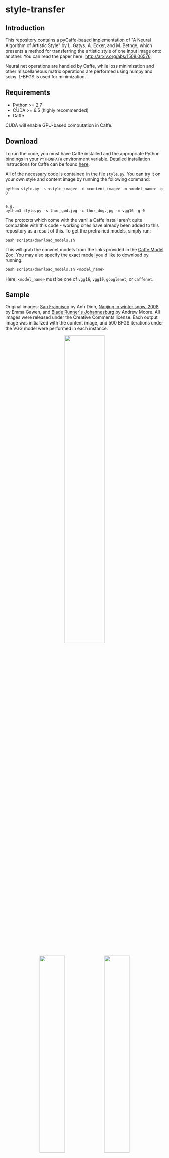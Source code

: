 # style-transfer

## Introduction

This repository contains a pyCaffe-based implementation of "A Neural Algorithm of Artistic Style" by L. Gatys, A. Ecker, and M. Bethge, which presents a method for transferring the artistic style of one input image onto another. You can read the paper here: http://arxiv.org/abs/1508.06576. 

Neural net operations are handled by Caffe, while loss minimization and other miscellaneous matrix operations are performed using numpy and scipy. L-BFGS is used for minimization.

## Requirements

 - Python >= 2.7
 - CUDA >= 6.5 (highly recommended)
 - Caffe

CUDA will enable GPU-based computation in Caffe.

## Download

To run the code, you must have Caffe installed and the appropriate Python bindings in your `PYTHONPATH` environment variable. Detailed installation instructions for Caffe can be found [here](http://caffe.berkeleyvision.org/installation.html).

All of the necessary code is contained in the file `style.py`. You can try it on your own style and content image by running the following command:

```
python style.py -s <style_image> -c <content_image> -m <model_name> -g 0


e.g.
python3 style.py -s thor_god.jpg -c thor_dog.jpg -m vgg16 -g 0
```

The prototxts which come with the vanilla Caffe install aren't quite compatible with this code - working ones have already been added to this repository as a result of this. To get the pretrained models, simply run:

```
bash scripts/download_models.sh
```

This will grab the convnet models from the links provided in the [Caffe Model Zoo](https://github.com/BVLC/caffe/wiki/Model-Zoo). You may also specify the exact model you'd like to download by running:

```
bash scripts/download_models.sh <model_name>
```

Here, `<model_name>` must be one of `vgg16`, `vgg19`, `googlenet`, or `caffenet`.

## Sample

Original images: [San Francisco](https://www.flickr.com/photos/anhgemus-photography/15377047497) by Anh Dinh, [Nanjing in winter snow, 2008](https://www.flickr.com/photos/emmajg/3199018106) by Emma Gawen, and [Blade Runner's Johannesburg](https://www.flickr.com/photos/andryn2006/19114016482) by Andrew Moore. All images were released under the Creative Comments license. Each output image was initialized with the content image, and 500 BFGS iterations under the VGG model were performed in each instance.

<p align="center">
<img src="https://raw.githubusercontent.com/fzliu/style-transfer/master/images/style/starry_night.jpg" width="50%"/>
</p>
<p align="center">
<img src="https://raw.githubusercontent.com/fzliu/style-transfer/master/images/content/sanfrancisco.jpg" width="40%"/>
<img src="https://raw.githubusercontent.com/fzliu/style-transfer/master/images/results/starry_sanfrancisco.jpg" width="40%"/>
</p>
<p align="center">
<img src="https://raw.githubusercontent.com/fzliu/style-transfer/master/images/content/nanjing.jpg" width="40%"/>
<img src="https://raw.githubusercontent.com/fzliu/style-transfer/master/images/results/starry_nanjing.jpg" width="40%"/>
</p>
<p align="center">
<img src="https://raw.githubusercontent.com/fzliu/style-transfer/master/images/content/johannesburg.jpg" width="40%"/>
<img src="https://raw.githubusercontent.com/fzliu/style-transfer/master/images/results/starry_johannesburg.jpg" width="40%"/>
</p>

These results can also be found in the `images` folder in the repository root.

A more in-depth set of examples can be found [here](http://frankzliu.com/artistic-style-transfer/).
